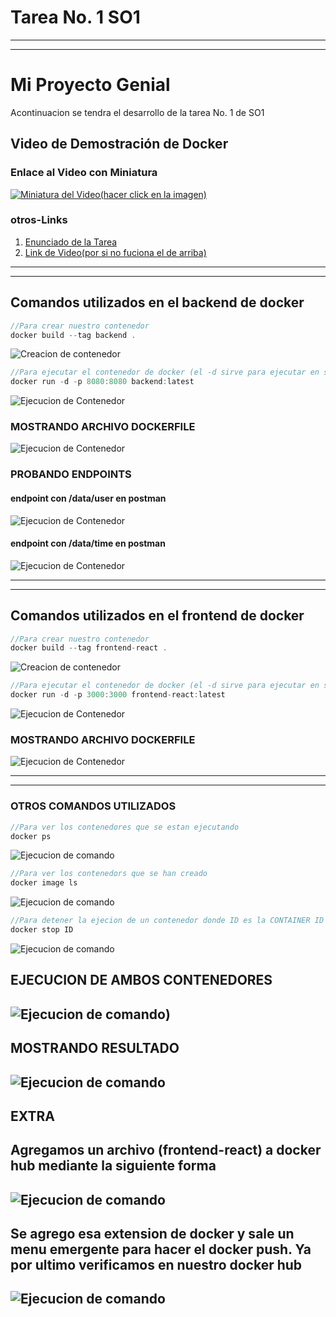 # Tarea No. 1 SO1

---
---

# Mi Proyecto Genial

Acontinuacion se tendra el desarrollo de la tarea No. 1 de SO1

## Video de Demostración de Docker

### Enlace al Video con Miniatura
[![Miniatura del Video(hacer click en la imagen)](https://github.com/HenrryBran-Hub/SO1_1s2024_201314439/blob/main/Tareas/Tarea-No1/Img/Video.gif)](https://www.youtube.com/watch?v=CSL-jXgtDT8)

### otros-Links

1. [Enunciado de la Tarea](https://drive.google.com/file/d/1UuAVq9pKQgrtWaybUG6rS5NsQkd4TTrd/view?usp=sharing)
2. [Link de Video(por si no fuciona el de arriba)](https://www.youtube.com/watch?v=CSL-jXgtDT8)

---
---

## Comandos utilizados en el backend de docker 

```javascript
//Para crear nuestro contenedor 
docker build --tag backend .
```

![Creacion de contenedor](https://github.com/HenrryBran-Hub/SO1_1s2024_201314439/blob/main/Tareas/Tarea-No1/Img/B-b.gif)

```javascript
//Para ejecutar el contenedor de docker (el -d sirve para ejecutar en segundo plano el contenedor)
docker run -d -p 8080:8080 backend:latest
```

![Ejecucion de Contenedor](https://github.com/HenrryBran-Hub/SO1_1s2024_201314439/blob/main/Tareas/Tarea-No1/Img/D-BE.gif)

### MOSTRANDO ARCHIVO DOCKERFILE

![Ejecucion de Contenedor](https://github.com/HenrryBran-Hub/SO1_1s2024_201314439/blob/main/Tareas/Tarea-No1/Img/D-b.gif)

### PROBANDO ENDPOINTS

#### endpoint con /data/user en postman

![Ejecucion de Contenedor](https://github.com/HenrryBran-Hub/SO1_1s2024_201314439/blob/main/Tareas/Tarea-No1/Img/P-U.gif)

#### endpoint con /data/time en postman

![Ejecucion de Contenedor](https://github.com/HenrryBran-Hub/SO1_1s2024_201314439/blob/main/Tareas/Tarea-No1/Img/P-T.gif)

---
---

## Comandos utilizados en el frontend de docker 

```javascript
//Para crear nuestro contenedor 
docker build --tag frontend-react .
```
![Creacion de contenedor](https://github.com/HenrryBran-Hub/SO1_1s2024_201314439/blob/main/Tareas/Tarea-No1/Img/F-b.gif)

```javascript
//Para ejecutar el contenedor de docker (el -d sirve para ejecutar en segundo plano el contenedor)
docker run -d -p 3000:3000 frontend-react:latest
```
![Ejecucion de Contenedor](https://github.com/HenrryBran-Hub/SO1_1s2024_201314439/blob/main/Tareas/Tarea-No1/Img/F-e.gif)

### MOSTRANDO ARCHIVO DOCKERFILE

![Ejecucion de Contenedor](https://github.com/HenrryBran-Hub/SO1_1s2024_201314439/blob/main/Tareas/Tarea-No1/Img/D-f.gif)

---
---

### OTROS COMANDOS UTILIZADOS
```javascript
//Para ver los contenedores que se estan ejecutando
docker ps
```
![Ejecucion de comando](https://github.com/HenrryBran-Hub/SO1_1s2024_201314439/blob/main/Tareas/Tarea-No1/Img/D-p.gif)

```javascript
//Para ver los contenedors que se han creado
docker image ls
```
![Ejecucion de comando](https://github.com/HenrryBran-Hub/SO1_1s2024_201314439/blob/main/Tareas/Tarea-No1/Img/D-I.gif)

```javascript
//Para detener la ejecion de un contenedor donde ID es la CONTAINER ID vista en docker ps
docker stop ID
```

![Ejecucion de comando](https://github.com/HenrryBran-Hub/SO1_1s2024_201314439/blob/main/Tareas/Tarea-No1/Img/D-ST.gif)

## EJECUCION DE AMBOS CONTENEDORES

![Ejecucion de comando](https://github.com/HenrryBran-Hub/SO1_1s2024_201314439/blob/main/Tareas/Tarea-No1/Img/D-E2.gif))
---

## MOSTRANDO RESULTADO

![Ejecucion de comando](https://github.com/HenrryBran-Hub/SO1_1s2024_201314439/blob/main/Tareas/Tarea-No1/Img/datas.gif)
---

## EXTRA

Agregamos un archivo (frontend-react) a docker hub mediante la siguiente forma
---
![Ejecucion de comando](https://github.com/HenrryBran-Hub/SO1_1s2024_201314439/blob/main/Tareas/Tarea-No1/Img/D-D.gif)
---
Se agrego esa extension de docker y sale un menu emergente para hacer el docker push.
Ya por ultimo verificamos en nuestro docker hub 
---
![Ejecucion de comando](https://github.com/HenrryBran-Hub/SO1_1s2024_201314439/blob/main/Tareas/Tarea-No1/Img/D-H.gif)
---
